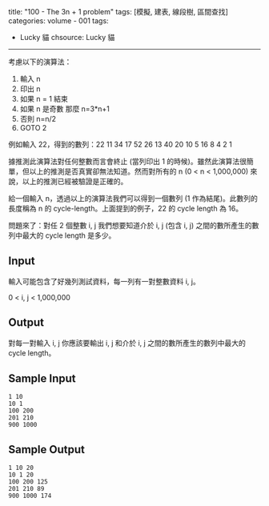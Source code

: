 title: "100 - The 3n + 1 problem"
tags: [模擬, 建表, 線段樹, 區間查找]
categories: volume - 001
tags:
- Lucky 貓
chsource: Lucky 貓
---

考慮以下的演算法：

1. 輸入 n
2. 印出 n
3. 如果 n = 1 結束
4. 如果 n 是奇數 那麼 n=3*n+1
5. 否則 n=n/2
6. GOTO 2

例如輸入 22，得到的數列：22 11 34 17 52 26 13 40 20 10 5 16 8 4 2 1

據推測此演算法對任何整數而言會終止 (當列印出 1 的時候)。雖然此演算法很簡單，但以上的推測是否真實卻無法知道。然而對所有的 n (0 < n < 1,000,000) 來說，以上的推測已經被驗證是正確的。

給一個輸入 n，透過以上的演算法我們可以得到一個數列 (1 作為結尾)。此數列的長度稱為 n 的 cycle-length。上面提到的例子，22 的 cycle length 為 16。

問題來了：對任 2 個整數 i, j 我們想要知道介於 i, j (包含 i, j) 之間的數所產生的數列中最大的 cycle length 是多少。

## Input ##

輸入可能包含了好幾列測試資料，每一列有一對整數資料 i, j。

0 < i, j < 1,000,000

## Output ##

對每一對輸入 i, j 你應該要輸出 i, j 和介於 i, j 之間的數所產生的數列中最大的 cycle length。

## Sample Input ##

	1 10
	10 1
	100 200
	201 210
	900 1000


## Sample Output ##

	1 10 20
	10 1 20
	100 200 125
	201 210 89
	900 1000 174
